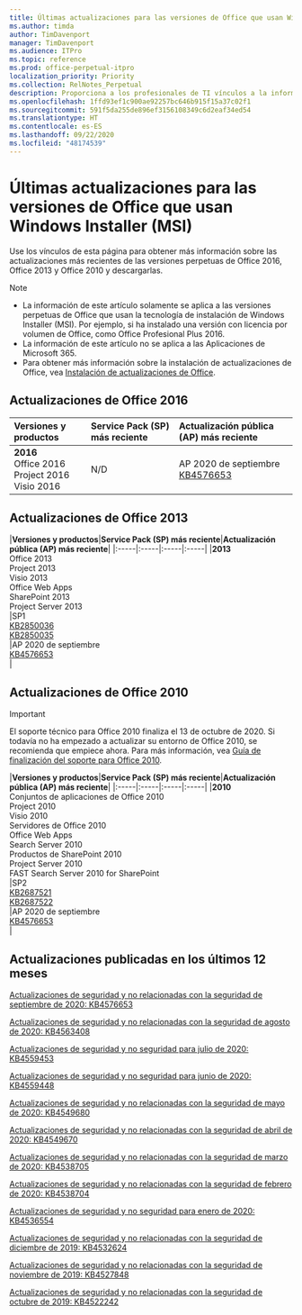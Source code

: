 ```yaml
---
title: Últimas actualizaciones para las versiones de Office que usan Windows Installer (MSI)
ms.author: timda
author: TimDavenport
manager: TimDavenport
ms.audience: ITPro
ms.topic: reference
ms.prod: office-perpetual-itpro
localization_priority: Priority
ms.collection: RelNotes_Perpetual
description: Proporciona a los profesionales de TI vínculos a la información de las últimas actualizaciones de las versiones perpetuas de Office 2016, Office 2013 y Office 2010.
ms.openlocfilehash: 1ffd93ef1c900ae92257bc646b915f15a37c02f1
ms.sourcegitcommit: 591f5da255de896ef3156108349c6d2eaf34ed54
ms.translationtype: HT
ms.contentlocale: es-ES
ms.lasthandoff: 09/22/2020
ms.locfileid: "48174539"
---
```

# <a name="latest-updates-for-versions-of-office-that-use-windows-installer-msi"></a>Últimas actualizaciones para las versiones de Office que usan Windows Installer (MSI)

Use los vínculos de esta página para obtener más información sobre las actualizaciones más recientes de las versiones perpetuas de Office 2016, Office 2013 y Office 2010 y descargarlas.
  
 
> [!NOTE]
> - La información de este artículo solamente se aplica a las versiones perpetuas de Office que usan la tecnología de instalación de Windows Installer (MSI). Por ejemplo, si ha instalado una versión con licencia por volumen de Office, como Office Profesional Plus 2016.
> - La información de este artículo no se aplica a las Aplicaciones de Microsoft 365.
> - Para obtener más información sobre la instalación de actualizaciones de Office, vea [Instalación de actualizaciones de Office](https://support.office.com/article/2ab296f3-7f03-43a2-8e50-46de917611c5). 


## <a name="office-2016-updates"></a>Actualizaciones de Office 2016

|**Versiones y productos**|**Service Pack (SP) más reciente**|**Actualización pública (AP) más reciente**|
|:-----|:-----|:-----|
|**2016** <br/> Office 2016  <br/> Project 2016  <br/> Visio 2016  <br/> |N/D  <br/> |AP 2020 de septiembre  <br/> [KB4576653](https://support.microsoft.com/help/4576653) <br/> |
   
## <a name="office-2013-updates"></a>Actualizaciones de Office 2013

|**Versiones y productos**|**Service Pack (SP) más reciente**|**Actualización pública (AP) más reciente**|
|:-----|:-----|:-----|:-----|
|**2013** <br/> Office 2013  <br/> Project 2013  <br/> Visio 2013  <br/> Office Web Apps  <br/> SharePoint 2013  <br/> Project Server 2013  <br/> |SP1 <br/> [KB2850036](https://support.microsoft.com/kb/2850036) <br/>[KB2850035](https://support.microsoft.com/kb/2850035) <br/> |AP 2020 de septiembre  <br/> [KB4576653](https://support.microsoft.com/help/4576653) <br/> |
   
## <a name="office-2010-updates"></a>Actualizaciones de Office 2010
> [!IMPORTANT]
> El soporte técnico para Office 2010 finaliza el 13 de octubre de 2020. Si todavía no ha empezado a actualizar su entorno de Office 2010, se recomienda que empiece ahora. Para más información, vea [Guía de finalización del soporte para Office 2010](https://docs.microsoft.com/DeployOffice/office-2010-end-support-roadmap). 

|**Versiones y productos**|**Service Pack (SP) más reciente**|**Actualización pública (AP) más reciente**|
|:-----|:-----|:-----|:-----|
|**2010** <br/> Conjuntos de aplicaciones de Office 2010  <br/> Project 2010  <br/> Visio 2010  <br/> Servidores de Office 2010  <br/> Office Web Apps  <br/> Search Server 2010  <br/> Productos de SharePoint 2010  <br/> Project Server 2010  <br/> FAST Search Server 2010 for SharePoint  <br/> |SP2 <br/>[KB2687521](https://support.microsoft.com/kb/2687521) <br/> [KB2687522](https://support.microsoft.com/kb/2687522) <br/> |AP 2020 de septiembre  <br/> [KB4576653](https://support.microsoft.com/help/4576653) <br/>|
   

   
## <a name="updates-released-in-past-12-months"></a>Actualizaciones publicadas en los últimos 12 meses
[Actualizaciones de seguridad y no relacionadas con la seguridad de septiembre de 2020: KB4576653](https://support.microsoft.com/help/4576653)

[Actualizaciones de seguridad y no relacionadas con la seguridad de agosto de 2020: KB4563408](https://support.microsoft.com/help/4563408)

[ Actualizaciones de seguridad y no seguridad para julio de 2020: KB4559453 ](https://support.microsoft.com/help/4559453)

[Actualizaciones de seguridad y no seguridad para junio de 2020: KB4559448](https://support.microsoft.com/help/4559448)

[Actualizaciones de seguridad y no relacionadas con la seguridad de mayo de 2020: KB4549680](https://support.microsoft.com/help/4549680)

[Actualizaciones de seguridad y no relacionadas con la seguridad de abril de 2020: KB4549670](https://support.microsoft.com/help/4549670)

[Actualizaciones de seguridad y no relacionadas con la seguridad de marzo de 2020: KB4538705](https://support.microsoft.com/help/4538705)

[Actualizaciones de seguridad y no relacionadas con la seguridad de febrero de 2020: KB4538704](https://support.microsoft.com/help/4538704)

[Actualizaciones de seguridad y no seguridad para enero de 2020: KB4536554](https://support.microsoft.com/help/4536554)

[Actualizaciones de seguridad y no relacionadas con la seguridad de diciembre de 2019: KB4532624](https://support.microsoft.com/help/4532624)

[Actualizaciones de seguridad y no relacionadas con la seguridad de noviembre de 2019: KB4527848](https://support.microsoft.com/help/4527848)

[Actualizaciones de seguridad y no relacionadas con la seguridad de octubre de 2019: KB4522242](https://support.microsoft.com/help/4522242)





</br>